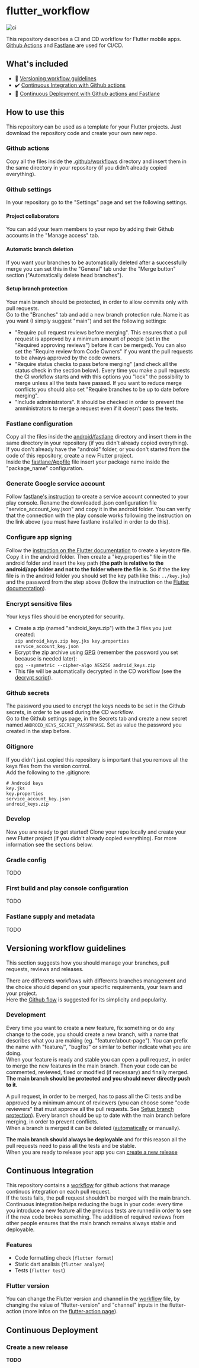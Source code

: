 # flutter_workflow
![ci](https://github.com/francescopasin/flutter_workflow/workflows/Flutter%20CI/badge.svg)  

This repository describes a CI and CD workflow for Flutter mobile apps.
[Github Actions](https://github.com/features/actions) and [Fastlane](https://fastlane.tools) are used for CI/CD.

## What's included
- :compass: [Versioning workflow guidelines](#versioning-workflow-guidelines)
- :heavy_check_mark: [Continuous Integration with Github actions](#continuous-integration)
- :rocket: [Continuous Deployment with Github actions and Fastlane](#continuous-deployment)

## How to use this
This repository can be used as a template for your Flutter projects. Just download the repository code and create your own new repo.

### Github actions
Copy all the files inside the [.github/workflows](.github/workflows) directory and insert them in the same directory in your repository (if you didn't already copied everything).
### Github settings
In your repository go to the "Settings" page and set the following settings.
#### Project collaborators
You can add your team members to your repo by adding their Github accounts in the "Manage access" tab.
#### Automatic branch deletion
If you want your branches to be automatically deleted after a successfully merge you can set this in the "General" tab under the "Merge button" section ("Automatically delete head branches").
#### Setup branch protection
Your main branch should be protected, in order to allow commits only with pull requests.  
Go to the "Branches" tab and add a new branch protection rule. Name it as you want (I simply suggest "main") and set the following settings:
- "Require pull request reviews before merging". This ensures that a pull request is approved by a minimum amount of people (set in the "Required approving reviews") before it can be merged). You can also set the "Require review from Code Owners" if you want the pull requests to be always approved by the code owners.
- "Require status checks to pass before merging" (and check all the status check in the section below). Every time you make a pull requests the CI workflow starts and with this options you "lock" the possibility to merge unless all the tests have passed. If you want to reduce merge conflicts you should also set "Require branches to be up to date before merging".
- "Include administrators". It should be checked in order to prevent the amministrators to merge a request even if it doesn't pass the tests.
### Fastlane configuration
Copy all the files inside the [android/fastlane](android/fastlane) directory and insert them in the same directory in your repository (if you didn't already copied everything). If you don't already have the "android" folder, or you don't started from the code of this repository, create a new Flutter project.  
Inside the [fastlane/Appfile](android/fastlane/Appfile) file insert your package name inside the "package_name" configuration.
### Generate Google service account
Follow [fastlane's instruction](https://docs.fastlane.tools/getting-started/android/setup/#collect-your-google-credentials) to create a service account connected to your play console. Rename the downloaded .json configuration file "service_account_key.json" and copy it in the android folder. You can verify that the connection with the play console works following the instruction on the link above (you must have fastlane installed in order to do this).
### Configure app signing
Follow the [instruction on the Flutter documentation](https://flutter.dev/docs/deployment/android#create-a-keystore) to create a keystore file. Copy it in the android folder. Then create a "key.properties" file in the android folder and insert the key path (**the path is relative to the android/app folder and not to the folder where the file is.** So if the the key file is in the android folder you should set the key path like this: ```../key.jks```) and the password from the step above (follow the instruction on the [Flutter documentation](https://flutter.dev/docs/deployment/android#reference-the-keystore-from-the-app)).
### Encrypt sensitive files
Your keys files should be encrypted for security.  
- Create a zip (named "android_keys.zip") with the 3 files you just created:  
```zip android_keys.zip key.jks key.properties service_account_key.json```
- Ecrypt the zip archive using [GPG](https://gnupg.org/) (remember the password you set because is needed later):   
```gpg --symmetric --cipher-algo AES256 android_keys.zip```
- This file will be automatically decrypted in the CD workflow (see the [decrypt script](.github/scripts/decrypt_android_secrets.sh)).
### Github secrets
The password you used to encrypt the keys needs to be set in the Github secrets, in order to be used during the CD workflow.  
Go to the Github settings page, in the Secrets tab and create a new secret named ```ANDROID_KEYS_SECRET_PASSPHRASE```. Set as value the password you created in the step before.
### Gitignore
If you didn't just copied this repository is important that you remove all the keys files from the version control.  
Add the following to the .gitignore:
```.gitignore
# Android keys
key.jks
key.properties
service_account_key.json
android_keys.zip
```
### Develop
Now you are ready to get started! Clone your repo locally and create your new Flutter project (if you didn't already copied everything). For more information see the sections below.
### Gradle config
TODO
### First build and play console configuration
TODO
### Fastlane supply and metadata
TODO

## Versioning workflow guidelines
This section suggests how you should manage your branches, pull requests, reviews and releases.  

There are differents workflows with differents branches management and the choice should depend on your specific requirements, your team and your project.  
Here the [Github flow](https://guides.github.com/introduction/flow) is suggested for its simplicity and popularity.

### Development
Every time you want to create a new feature, fix something or do any change to the code, you should create a new branch, with a name that describes what you are making (eg. "feature/about-page"). You can prefix the name with "feature/", "bugfix/" or similar to better indicate what you are doing.  
When your feature is ready and stable you can open a pull request, in order to merge the new features in the main branch. Then your code can be commented, reviewed, fixed or modified (if necessary) and finally merged.  
**The main branch should be protected and you should never directly push to it.**

A pull request, in order to be merged, has to pass all the CI tests and be approved by a minimum amount of reviewers (you can choose some "code reviewers" that must approve all the pull requests. See [Setup branch protection](#setup-branch-protection)). Every branch should be up to date with the main branch before merging, in order to prevent conflicts.  
When a branch is merged it can be deleted ([automatically](#automatic-branch-deletion) or manually).

**The main branch should always be deployable** and for this reason all the pull requests need to pass all the tests and be stable.  
When you are ready to release your app you can [create a new release](#create-a-new-release)

## Continuous Integration
This repository contains a [workflow](.github/workflows/ci.yml) for github actions that manage continuos integration on each pull request.  
If the tests fails, the pull request shouldn't be merged with the main branch.
Continuous integration helps reducing the bugs in your code: every time you introduce a new feature all the previous tests are runned in order to see if the new code brokes something. The addition of required reviews from other people ensures that the main branch remains always stable and deployable.

### Features
- Code formatting check (```flutter format```)
- Static dart analisis (```flutter analyze```)
- Tests (```flutter test```)
### Flutter version
You can change the Flutter version and channel in the [workflow](.github/workflows/ci.yml) file, by changing the value of "flutter-version" and "channel" inputs in the flutter-action (more infos on the [flutter-action page](https://github.com/marketplace/actions/flutter-action)).

## Continuous Deployment
### Create a new release
**TODO**
